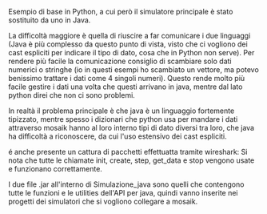 ﻿Esempio di base in Python, a cui però il simulatore principale è stato sostituito da uno in Java.

La difficoltà maggiore è quella di riuscire a far comunicare i due linguaggi 
(Java è più complesso da questo punto di vista, visto che ci vogliono dei cast espliciti per 
indicare il tipo di dato, cosa che in Python non serve). 
Per rendere più facile la comunicazione consiglio di scambiare solo dati numerici o stringhe 
(io in questi esempi ho scambiato un vettore, ma potevo benissimo trattare i dati come 4 singoli 
numeri). Questo rende molto più facile gestire i dati una volta che questi arrivano in java, mentre 
dal lato python direi che non ci sono problemi. 

In realtà il problema principale è che java è un linguaggio fortemente tipizzato, mentre spesso 
i dizionari che python usa per mandare i dati attraverso mosaik hanno al loro interno tipi di dato 
diversi tra loro, che java ha difficoltà a riconoscere, da cui l'uso estensivo dei cast espliciti.

é anche presente un cattura di pacchetti effettuatta tramite wireshark:
Si nota che tutte le chiamate init, create, step, get_data e stop vengono usate e funzionano
correttamente.

I due file .jar all'interno di Simulazione_java sono quelli che contengono tutte le funzioni e le utilities 
dell'API per java, quindi vanno inserite nei progetti dei simulatori che si vogliono collegare a mosaik.